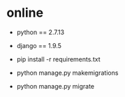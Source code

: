 # online

- python == 2.7.13
- django == 1.9.5

- pip install -r requirements.txt
- python manage.py makemigrations
- python manage.py migrate